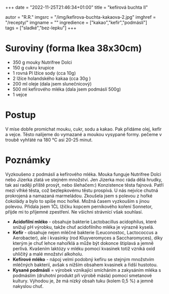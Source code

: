 
+++
date = "2022-11-25T21:46:34+01:00"
title = "kefírová buchta II"

autor = "R.R."
imgsrc = "/img/kefirova-buchta-kakaova-2.jpg"
imghref = "/recepty/"
imgname = ""
ingredience = ["kakao","kefír","podmáslí"]  
tags = ["sladké","bez-lepku"]
+++

# Suroviny (forma Ikea 38x30cm)

- 350 g mouky Nutrifree Dolci
- 150 g	cukru krupice
- 1 rovná Pl	lžíce sody (cca 10g)
- 2	lžíce holandského kakaa (cca 30g )
- 200 ml	oleje (dala jsem slunečnicový)
- 500 ml	kefírového mléka (dala jsem podmáslí 500g)
- 1	vejce 

# Postup
V míse dobře promíchat mouku, cukr, sodu a kakao. Pak přidáme olej, kefír a vejce. Těsto nalijeme do vymazané a moukou vysypané formy.
pečeme v troubě vyhřáté na 180 °C asi 20-25 minut.

# Poznámky
Vyzkoušeno z podmáslí a kefírového mléka. 
Mouka funguje  Nutrifree Dolci nebo Jizerka zlatá ve stejném množství. Jen Jizerka moc ráda dělá hrudky, tak asi raději příště prosýt, nebo šlehačem:)
Konzistence těsta fajnová. Patří mezi vlhké těsta, což bezlepkovému těstu prospívá. U nás nejvíce chutná prokrojená a namazaná marmeládou. 
Zkoušela jsem s polevou z hořké čokolády a bylo to spíše moc hořké. Možná časem vyzkouším s jinou polevou.
Přidala jsem 1ČL lžičku kopcem perníkového koření Sonnetor, přijde mi to příjemné zpestření. Ne všichni strávnící však souhlasí. 

- **Acidofilní mléko** - obsahuje bakterie Lactobacillus acidophilus, které snižují pH výrobku, takže chuť acidofilního mléka je výrazně kyselá.
- **Kefír** - obsahuje nejen mléčné bakterie (Leuconostoc, Lactococcus a Aerobacter), ale i kvasinky (rod Kluyveromyces a Saccharomyces), díky kterým je chuť lehce nahořklá a může být dokonce štiplavá a jemně perlivá. Kvašením laktózy v mléku pomocí kvasinek totiž vzniká oxid uhličitý a malé množství alkoholu.
- **Kefírové mléko** - nápoj velmi podobný kefíru se stejným množstvím mléčných bakterií, avšak s nižším obsahem kvasinek a řidší hustotou.
- **Kysané podmáslí** = výrobek vznikající smícháním a zakysáním mléka s podmáslím (druhotní produkt při výrobě másla) pomocí smetanové kultury. Výhodou je, že má nízký obsah tuku (kolem 0,5 %) a jemně nakyslou chuť.